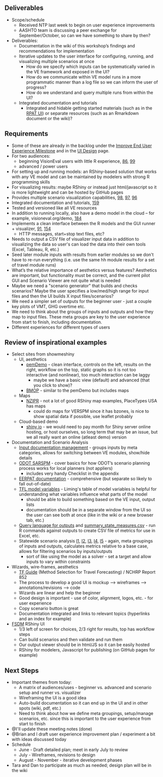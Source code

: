 ## Deliverables
  - Scope/schedule
    - Received NTP last week to begin on user experience improvements 
    - AASHTO team is discussing a peer exchange for September/October, so can we have something to share by then?
  - Deliverables: 
    - Documentation in the wiki of this workshop’s findings and recommendations for implementation
    - Iterative updates to the user interface for configuring, running, and visualizing multiple scenarios at once
      - How do we specify which inputs can be systematically varied in the VE framework and exposed in the UI?
      - How do we communicate within VE model runs in a more programmatic manner than a log file so we can inform the user of progress?
      - How do we understand and query multiple runs from within the UI?
    - Integrated documentation and tutorials
      - Integrated and hidable getting started materials (such as in the [RPAT UI](https://planningtools.transportation.org/files/112.pdf)) or separate resources (such as an Rmarkdown document or the wiki)? 

## Requirements
  - Some of these are already in the backlog under the [Improve End User Experience Milestone](https://github.com/gregorbj/VisionEval/milestone/17) and in the [UI Design](https://github.com/gregorbj/VisionEval/wiki/User-Interface-Design#scenario-viewer) page.
  - For two audiences:
    - beginning VisionEval users with little R experience, [86](https://github.com/gregorbj/VisionEval/issues/86), [99](https://github.com/gregorbj/VisionEval/issues/99) 
    - advanced / power users
  - For setting up and running models: an RShiny-based solution that works with any VE model and can be maintained by modelers with strong R programming skills 
  - For visualizing results: maybe RShiny or instead just html/javascript so it is more lightweight and can be hosted by GitHub pages
  - Provides multiple scenario visualization capabilities, [98](https://github.com/gregorbj/VisionEval/issues/98), [97](https://github.com/gregorbj/VisionEval/issues/97), [96](https://github.com/gregorbj/VisionEval/issues/96)
  - Integrated documentation and tutorials, [159](https://github.com/gregorbj/VisionEval/issues/159)
  - Tested and versioned like all VE resources
  - In addition to running locally, also have a demo model in the cloud – for example, visioneval.org/demo, [184](https://github.com/gregorbj/VisionEval/issues/184)
  - Implements a clean interface between the R models and the GUI runner + visualizer, [91](https://github.com/gregorbj/VisionEval/issues/91), [154](https://github.com/gregorbj/VisionEval/issues/154)
    - HTTP messages, start+stop text files, etc?
  - Needs to output a CSV file of visualizer input data in addition to visualizing the data so user's can load the data into their own tools (Excel, Tableau, R, etc.)
  - Seed later module inputs with results from earlier modules so we don't have to re-run everything (i.e. use the same hh module results for a set of travel module runs)
  - What’s the relative importance of aesthetics versus features?  Aesthetics are important, but functionality must be correct, and the current pilot GUI and Scenario Viewer are not quite what is needed
  - Maybe we need a "scenario generator" that builds and checks scenarios?  Maybe the user specifies a low/med/high range for input files and then the UI builds X input files/scenarios?
  - We need a simpler set of outputs for the beginner user - just a couple key plots of VMT, GHG overtime etc.
  - We need to think about the groups of inputs and outputs and how they map to input files.  These meta groups are key to the user experience from start to finish, including documentation. 
  - Different experiences for different types of users

## Review of inspirational examples
  - Select sites from showmeshiny
    - UI, aesthetics
      - [pemDemo](http://shinyprognostics.de/pemDemo) - clean interface, controls on the left, results on the right, workflow on the top, static graphs so it is not too interactive (and nonlinear), too much interaction can be laggy
        - maybe we have a basic view (default) and advanced (that you click to show)?
      - [BMOP](https://cawthron.shinyapps.io/BMOP/) - similar to the pemDemo but includes maps
    - Maps
      - [NZIPR](https://compassnz.shinyapps.io/NZIPR/) - not a lot of good RShiny map examples, PlaceTypes USA has maps
        - could do maps for VERSPM since it has bzones, is nice to show spatial data if possible, use leaflet probably
    - Cloud-based demo
      - [shiny io](http://www.shinyapps.io/) - we would need to pay month for Shiny server online hosting, or host ourselves, so long term that may be an issue, but we all really want an online (atleast demo) version
  - Documentation and Scenario Analysis
    - [Input documentation management](documents/UIDesign/VE_InputDoc_Mockup_20180406.docx) - groups inputs by meta categories, allows for switching between VE modules, show/hide details
    - [ODOT SARSPM](http://www.oregon.gov/ODOT/Planning/Documents/Oregon-Strategic-Assessment-RSPM-Users-Guide.pdf) - cover basics for how ODOT’s scenario planning process works for local planners (not appliers)
      - includes very handy Checklist in the appendix 
    - [EERPAT documentation](https://www.planning.dot.gov/FHWA_tool/EERPAT_Users_Guide.aspx) - comprehensive (but separate so likely to fall out-of-date)
    - [TFL model variables](documents/UIDesign/RSPM-TFLmodelVariables_May2017.pdf) - Liming's table of model variables is helpful for understanding what variables influence what parts of the model
      - should be able to build something based on the VE input, output lists
      - documentation should be in a separate window from the UI so the user can see both at once (like in the wiki or a new browser tab, etc.)
    - [Query language for outputs](documents/UIDesign/state_measures_spec_TN.csv) and [summary_state_measures.csv](documents/UIDesign/summary_state_measures.csv) - run R commands against outputs to create CSV file of metrics for use in Excel, etc.
    - Statewide scenario analysis [I1](documents/UIDesign/ScenarioOutcomes.JPG), [I2](documents/UIDesign/ScenCharts-AltModes.JPG), [I3](documents/UIDesign/ScenCharts-ITS.JPG), [I4](documents/UIDesign/ScenDashboard.JPG), [I5](documents/UIDesign/ScenValidation.JPG) - again, meta groupings of inputs and outputs, calculates metrics relative to a base case, allows for filtering scenarios by inputs/outputs
      - sort of like using the model as a solver - set a target and allow inputs to vary within constraints
  - Wizards, wire-frames, aesthetics
    - [TF Guide](https://rguide.rsginc.com) (Method Selection for Travel Forecasting) / NCHRP Report 852 
    - The process to develop a good UI is mockup --> wireframes --> annotations/revisions --> code
    - Wizards are linear and help the beginner
    - Good design is important - use of color, alignment, logos, etc. - for user experience
    - Copy scenario button is great
    - Documentation integrated and links to relevant topics (hyperlinks and an index for example)
  - [FSDM](https://github.com/gregorbj/FSDM) RShiny UI
    - 1/3 left of screen for choices, 2/3 right for results, top has workflow steps
    - Can build scenarios and then validate and run them
    - Our output viewer should be in html/JS so it can be easily hosted
    - RShiny for modelers, Javascript for publishing (on GitHub pages for example)

## Next Steps
  - Important themes from today:
    - A matrix of audiences/uses - beginner vs. advanced and scenario setup and runner vs. visualizer
    - Wireframing the UI is a good idea
    - Auto-build documentation so it can end up in the UI and in other spots (wiki, pdf, etc.)
    - Need to think about how we define meta groupings, setup/manage scenarios, etc. since this is important to the user experience from start to finish 
  - @I'll update these meeting notes (done)
  - @Brian and I draft user experience improvement plan / experiment a bit with ideas discussed today
  - Schedule
    - June - Draft detailed plan; meet in early July to review
    - July - Wireframes, revisions to design
    - August - November - iterative development phases
  - Tara and Dan to participate as much as needed; design plan will be in the wiki